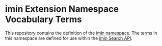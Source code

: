 # imin Extension Namespace Vocabulary Terms

This repository contains the definition of the [imin namespace](http://ns.imin.co/). The terms in this namespace are defined for use within the [imin Search API](https://docs.imin.co).
